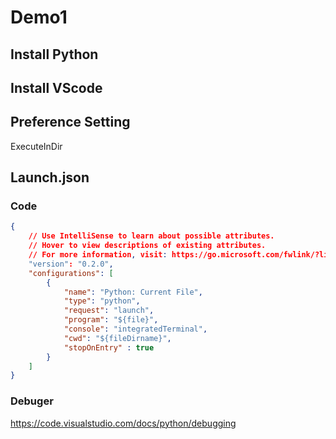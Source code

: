 # Demo1

## Install Python

## Install VScode

## Preference Setting

ExecuteInDir

## Launch.json

### Code

```json
{
    // Use IntelliSense to learn about possible attributes.
    // Hover to view descriptions of existing attributes.
    // For more information, visit: https://go.microsoft.com/fwlink/?linkid=830387
    "version": "0.2.0",
    "configurations": [
        {
            "name": "Python: Current File",
            "type": "python",
            "request": "launch",
            "program": "${file}",
            "console": "integratedTerminal",
            "cwd": "${fileDirname}",
            "stopOnEntry" : true
        }
    ]
}
```

### Debuger

https://code.visualstudio.com/docs/python/debugging

